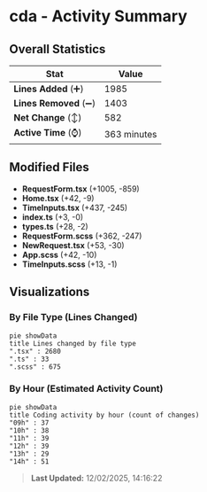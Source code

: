 # cda - Activity Summary 

## Overall Statistics

| Stat                   | Value                                                             |
| ---------------------- | ----------------------------------------------------------------- |
| **Lines Added** (➕)   | 1985                                          |
| **Lines Removed** (➖) | 1403                                        |
| **Net Change** (↕)    | 582                |
| **Active Time** (⌚)   | 363 minutes |


## Modified Files
- **RequestForm.tsx** (+1005, -859)
- **Home.tsx** (+42, -9)
- **TimeInputs.tsx** (+437, -245)
- **index.ts** (+3, -0)
- **types.ts** (+28, -2)
- **RequestForm.scss** (+362, -247)
- **NewRequest.tsx** (+53, -30)
- **App.scss** (+42, -10)
- **TimeInputs.scss** (+13, -1)

## Visualizations

### By File Type (Lines Changed)

```mermaid
pie showData
title Lines changed by file type
".tsx" : 2680
".ts" : 33
".scss" : 675
```

### By Hour (Estimated Activity Count)

```mermaid
pie showData
title Coding activity by hour (count of changes)
"09h" : 37
"10h" : 38
"11h" : 39
"12h" : 39
"13h" : 29
"14h" : 51
```


> **Last Updated:** 12/02/2025, 14:16:22